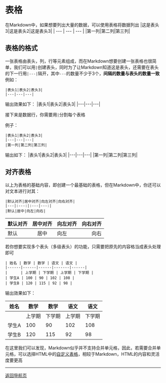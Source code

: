 # 表格
在Markdown中，如果想要列出大量的数据，可以使用表格将数据列出
|这是表头3|这是表头2|这是表头3|
| --- | --- | --- |
|第一列|第二列|第三列|

## 表格的格式
一张表格由表头，列，行等元素组成，而在Markdown想要创建一张表格也很简单，我们可以用`|`创建表头，同时为了让Markdown知道这是表头，还需要在表头的下一行用`|---|`隔开，其中`---`的数量不少于3个，**间隔的数量与表头的数量一致**
例如：
```
|表头1|表头2|表头3|
|---|---|---|
```
输出效果如下：
|表头1|表头2|表头3|
|---|---|---|

接下来是数据行，你需要用`|`分割每个表格

例子：
```
|表头1|表头2|表头3|
|---|---|---|
|第一列|第二列|第三列|
```
输出如下：
|表头1|表头2|表头3|
|---|---|---|
|第一列|第二列|第三列|

## 对齐表格
以上为表格的基础内容，即创建一个最基础的表格，但在Markdown中，你还可以对文本进行对其：
```
|默认对齐|居中对齐|向左对齐|向右对齐|
|---|:---:|:---|---:|
|默认|居中|向左|向右|
```
|默认对齐|居中对齐|向左对齐|向右对齐|
|---|:---:|:---|---:|
|默认|居中|向左|向右|

若你想要实现多个表头（多级表头）的功能，只需要把原先的内容格当成表头处理即可
```
| 姓名 | 数学 | 数学 | 语文 | 语文 |
|------|------|------|-------|------|
|      | 上学期 | 下学期 | 上学期 | 下学期 |
| 学生A | 100 | 90 | 102 | 108 |
| 学生B | 120 | 115 | 92 | 98 |
```
输出效果如下：

| 姓名 | 数学 | 数学 | 语文 | 语文 |
|------|------|------|-------|------|
|      | 上学期 | 下学期 | 上学期 | 下学期 |
| 学生A | 100 | 90 | 102 | 108 |
| 学生B | 120 | 115 | 92 | 98 |

在这里我们可以发现，Markdown似乎并不支持合并单元格，因此，若需要合并单元格，可以选择HTML中的[自定义表格](html-table-styles.md)，相较于Markdown，HTML的内容和灵活度要更高

---
[返回导航页](index.md)